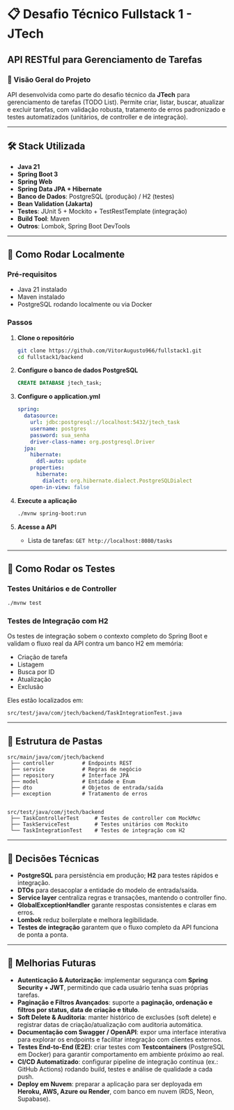 # 📋 Desafio Técnico Fullstack 1 - JTech

## API RESTful para Gerenciamento de Tarefas

### 📌 Visão Geral do Projeto

API desenvolvida como parte do desafio técnico da **JTech** para gerenciamento de tarefas (TODO List).
Permite criar, listar, buscar, atualizar e excluir tarefas, com validação robusta, tratamento de erros padronizado e testes automatizados (unitários, de controller e de integração).

---

## 🛠 Stack Utilizada

* **Java 21**
* **Spring Boot 3**
* **Spring Web**
* **Spring Data JPA + Hibernate**
* **Banco de Dados**: PostgreSQL (produção) / H2 (testes)
* **Bean Validation (Jakarta)**
* **Testes**: JUnit 5 + Mockito + TestRestTemplate (integração)
* **Build Tool**: Maven
* **Outros**: Lombok, Spring Boot DevTools

---

## 🚀 Como Rodar Localmente

### Pré-requisitos

* Java 21 instalado
* Maven instalado
* PostgreSQL rodando localmente ou via Docker

### Passos

1. **Clone o repositório**

   ```bash
   git clone https://github.com/VitorAugusto966/fullstack1.git
   cd fullstack1/backend
   ```

2. **Configure o banco de dados PostgreSQL**

   ```sql
   CREATE DATABASE jtech_task;
   ```

3. **Configure o application.yml**

   ```yaml
   spring:
     datasource:
       url: jdbc:postgresql://localhost:5432/jtech_task
       username: postgres
       password: sua_senha
       driver-class-name: org.postgresql.Driver
     jpa:
       hibernate:
         ddl-auto: update
       properties:
         hibernate:
           dialect: org.hibernate.dialect.PostgreSQLDialect
       open-in-view: false
   ```

4. **Execute a aplicação**

   ```bash
   ./mvnw spring-boot:run
   ```

5. **Acesse a API**

   * Lista de tarefas: `GET http://localhost:8080/tasks`

---

## 🧪 Como Rodar os Testes

### Testes Unitários e de Controller

```bash
./mvnw test
```

### Testes de Integração com H2

Os testes de integração sobem o contexto completo do Spring Boot e validam o fluxo real da API contra um banco H2 em memória:

* Criação de tarefa
* Listagem
* Busca por ID
* Atualização
* Exclusão

Eles estão localizados em:

```
src/test/java/com/jtech/backend/TaskIntegrationTest.java
```

---

## 📂 Estrutura de Pastas

```
src/main/java/com/jtech/backend
 ├── controller         # Endpoints REST
 ├── service            # Regras de negócio
 ├── repository         # Interface JPA
 ├── model              # Entidade e Enum
 ├── dto                # Objetos de entrada/saída
 ├── exception          # Tratamento de erros


src/test/java/com/jtech/backend
 ├── TaskControllerTest     # Testes de controller com MockMvc
 ├── TaskServiceTest        # Testes unitários com Mockito
 └── TaskIntegrationTest    # Testes de integração com H2
```

---

## 🧠 Decisões Técnicas

* **PostgreSQL** para persistência em produção; **H2** para testes rápidos e integração.
* **DTOs** para desacoplar a entidade do modelo de entrada/saída.
* **Service layer** centraliza regras e transações, mantendo o controller fino.
* **GlobalExceptionHandler** garante respostas consistentes e claras em erros.
* **Lombok** reduz boilerplate e melhora legibilidade.
* **Testes de integração** garantem que o fluxo completo da API funciona de ponta a ponta.

---

## 🔮 Melhorias Futuras

* **Autenticação & Autorização**: implementar segurança com **Spring Security + JWT**, permitindo que cada usuário tenha suas próprias tarefas.
* **Paginação e Filtros Avançados**: suporte a **paginação, ordenação e filtros por status, data de criação e título**.
* **Soft Delete & Auditoria**: manter histórico de exclusões (soft delete) e registrar datas de criação/atualização com auditoria automática.
* **Documentação com Swagger / OpenAPI**: expor uma interface interativa para explorar os endpoints e facilitar integração com clientes externos.
* **Testes End-to-End (E2E)**: criar testes com **Testcontainers** (PostgreSQL em Docker) para garantir comportamento em ambiente próximo ao real.
* **CI/CD Automatizado**: configurar pipeline de integração contínua (ex.: GitHub Actions) rodando build, testes e análise de qualidade a cada push.
* **Deploy em Nuvem**: preparar a aplicação para ser deployada em **Heroku, AWS, Azure ou Render**, com banco em nuvem (RDS, Neon, Supabase).
